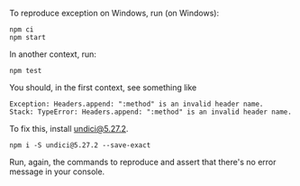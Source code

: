 To reproduce exception on Windows, run (on Windows):

```
npm ci
npm start
```

In another context, run:

```
npm test
```

You should, in the first context, see something like

```
Exception: Headers.append: ":method" is an invalid header name.
Stack: TypeError: Headers.append: ":method" is an invalid header name.
```

To fix this, install undici@5.27.2.

```
npm i -S undici@5.27.2 --save-exact
```

Run, again, the commands to reproduce and assert that there's no error message in your console.
